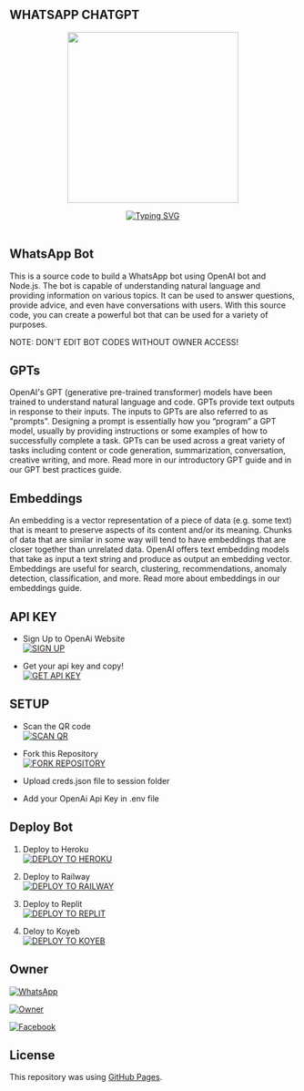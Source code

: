 <h2>WHATSAPP CHATGPT</h2>
<p align="center">
<img src="https://github.com/MznStudios/WhatsAppOpenAi-Bot/blob/main/Media/Images/WhatsAppOpenAi.jpg?raw=true" width="300" height="300"/>
</p>
<div align="center"> 
 <a href="https://git.io/typing-svg"><img src="https://readme-typing-svg.demolab.com?font=Rubik+Dirt&size=65&pause=1000&color=F72C3F&background=FF20A500&center=true&vCenter=true&width=1000&height=150&lines=Welcome+to+OpenAi+Bot;Follow+me+on+Github;WhatsApp+OpenAi+Bot" alt="Typing SVG" /></a>    </div>
 <br> 
 
 ## WhatsApp Bot
This is a source code to build a WhatsApp bot using OpenAI bot and Node.js. The bot is capable of understanding natural language and providing information on various topics. It can be used to answer questions, provide advice, and even have conversations with users. With this source code, you can create a powerful bot that can be used for a variety of purposes. <br> 

NOTE: DON'T EDIT BOT CODES WITHOUT OWNER ACCESS!

## GPTs

OpenAI's GPT (generative pre-trained transformer) models have been trained to understand natural language and code. GPTs provide text outputs in response to their inputs. The inputs to GPTs are also referred to as "prompts". Designing a prompt is essentially how you “program” a GPT model, usually by providing instructions or some examples of how to successfully complete a task. GPTs can be used across a great variety of tasks including content or code generation, summarization, conversation, creative writing, and more. Read more in our introductory GPT guide and in our GPT best practices guide.

## Embeddings
An embedding is a vector representation of a piece of data (e.g. some text) that is meant to preserve aspects of its content and/or its meaning. Chunks of data that are similar in some way will tend to have embeddings that are closer together than unrelated data. OpenAI offers text embedding models that take as input a text string and produce as output an embedding vector. Embeddings are useful for search, clustering, recommendations, anomaly detection, classification, and more. Read more about embeddings in our embeddings guide.

## API KEY
- Sign Up to OpenAi Website
     <br>
<a href='https://platform.openai.com/signup' target="_blank"><img alt='SIGN UP' src='https://img.shields.io/badge/Sign_Up-100000?style=for-the-badge&logo=signup&logoColor=white&labelColor=black&color=black'/></a>

- Get your api key and copy!
      <br>
<a href='https://platform.openai.com/account/api-keys' target="_blank"><img alt='GET API KEY' src='https://img.shields.io/badge/Get_Api_Key-100000?style=for-the-badge&logo=scan&logoColor=white&labelColor=black&color=black'/></a>

## SETUP

- Scan the QR code
    <br>
<a href='https://replit.com/' target="_blank"><img alt='SCAN QR' src='https://img.shields.io/badge/Scan_qr-100000?style=for-the-badge&logo=scan&logoColor=white&labelColor=black&color=black'/></a>

- Fork this Repository
    <br>
<a href='https://github.com/MznStudios/WhatsAppOpenAi-Bot/fork' target="_blank"><img alt='FORK REPOSITORY' src='https://img.shields.io/badge/Fork_This_Repository-100000?style=for-the-badge&logo=fork&logoColor=white&labelColor=black&color=black'/></a>

- Upload creds.json file to session folder

- Add your OpenAi Api Key in .env file

## Deploy Bot
1. Deploy to Heroku
     <br>
<a href='https://heroku.com/' target="_blank"><img alt='DEPLOY TO HEROKU' src='https://img.shields.io/badge/Deploy_To_Heroku-100000?style=for-the-badge&logo=heroku&logoColor=white&labelColor=black&color=black'/></a>

2. Deploy to Railway
     <br>
<a href='https://railway.com/' target="_blank"><img alt='DEPLOY TO RAILWAY' src='https://img.shields.io/badge/Deploy_To_Railway-100000?style=for-the-badge&logo=railway&logoColor=white&labelColor=black&color=black'/></a>

3. Deploy to Replit
     <br>
<a href='https://replit.com/' target="_blank"><img alt='DEPLOY TO REPLIT' src='https://img.shields.io/badge/Deploy_To_Replit-100000?style=for-the-badge&logo=replit&logoColor=white&labelColor=black&color=black'/></a>

4. Deloy to Koyeb
     <br>
<a href='https://koyeb.com/' target="_blank"><img alt='DEPLOY TO KOYEB' src='https://img.shields.io/badge/Deploy_To_Koyeb-100000?style=for-the-badge&logo=koyeb&logoColor=white&labelColor=black&color=black'/></a>



## Owner
<a href="https://chat.whatsapp.com/EeiKN4HNE4z4h03G4PueqL"><img alt="WhatsApp" src="https://img.shields.io/badge/-Whatsapp%20Group-black?style=for-the-badge&logo=whatsapp&logoColor=white"/></a>

<a href="https://wa.me/+94789481495"><img alt="Owner" src="https://img.shields.io/badge/-Contact%20Owner-black?style=for-the-badge&logo=whatsapp&logoColor=white"/></a>

<a href="https://m.facebook.com/Fathi.Ilma.Afc"><img alt="Facebook" src="https://img.shields.io/badge/-Facebook%20Page-black?style=for-the-badge&logo=facebook&logoColor=white"/></a>

## License
This repository was  using [GitHub Pages](https://pages.github.com/).

